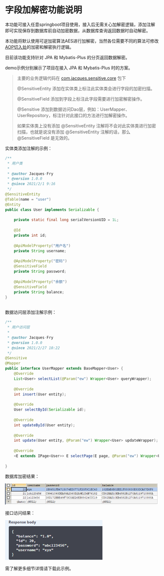 # 字段加解密功能说明

本功能可接入任意springboot项目使用，接入后无需关心加解密逻辑，添加注解即可实现保存到数据库前自动加密数据，从数据库查询返回数据时自动解密。

本功能将默认使用可逆加密算法AES进行加解密，当然各位需要不同的算法可修改[AOP切入处](/sensitive-field-encrypt-core/src/main/java/com/jacques/sensitive/core/aspect/SensitiveFieldAspect.java)的加密和解密执行逻辑。

目前该功能支持针对 JPA 和 Mybatis-Plus 的分页返回数据解密。

demo示例分别展示了项目在接入 JPA 和  Mybatis-Plus 时的方案。

> 主要的业务逻辑代码在 [com.jacques.sensitive.core](/sensitive-field-encrypt-core/src/main/java/com/jacques/sensitive/core) 包下
>
> @SensitiveEntity 添加在实体类上标注此实体类会进行字段的加密扫描。
>
> @SensitiveField 添加到字段上标注此字段需要进行加密解密操作。
>
> @Sensitive 添加到数据访问Dao层，例如：UserMapper、UserRepository，标注针对此接口的方法进行加解密操作。
> 
> 如果实体类上没有添加 @SensitiveEntity 注解将不会对此实体类进行加密扫描，也就是说没有添加 @SensitiveEntity 注解的话，那么 @SensitiveField 是无效的。

实体类添加注解的示例：

```java
/**
 * 用户类
 *
 * @author Jacques·Fry
 * @version 1.0.0
 * @since 2021/2/1 9:16
 */
@SensitiveEntity
@Table(name = "user")
@Entity
public class User implements Serializable {

    private static final long serialVersionUID = 1L;
    
    @Id
    private int id;

    @ApiModelProperty("用户名")
    private String username;

    @ApiModelProperty("密码")
    @SensitiveField
    private String password;

    @ApiModelProperty("余额")
    @SensitiveField
    private String balance;
}
   
```

数据访问层添加注解示例：

```java
/**
 * 用户访问层
 *
 * @author Jacques·Fry
 * @version 1.0.0
 * @since 2021/2/27 10:22
 */
@Sensitive
@Mapper
public interface UserMapper extends BaseMapper<User> {
    @Override
    List<User> selectList(@Param("ew") Wrapper<User> queryWrapper);

    @Override
    int insert(User entity);

    @Override
    User selectById(Serializable id);

    @Override
    int updateById(User entity);

    @Override
    int update(User entity, @Param("ew") Wrapper<User> updateWrapper);

    @Override
    <E extends IPage<User>> E selectPage(E page, @Param("ew") Wrapper<User> queryWrapper);

}
```



数据库加密结果：

![image1](img/img1.png)

接口访问结果：

![image2](img/img2.png)

需了解更多细节详情请下载此示例。